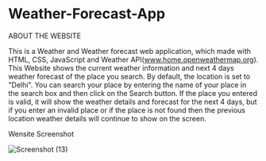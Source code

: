 # Weather-Forecast-App


ABOUT THE WEBSITE

This is a Weather and Weather forecast web application, which 
made with HTML, CSS, JavaScript and Weather API(www.home.openweathermap.org).
This Website shows the current weather information and next 4 days 
weather forecast of the place you search. By default, the location is set 
to "Delhi". You can search your place by entering the name of your place in 
the search box and then click on the Search button. If the place 
you entered is valid, it will show the weather details and forecast 
for the next 4 days, but if you enter an invalid place or if the 
place is not found then the previous location weather details will 
continue to show on the screen.

Wensite Screenshot

![Screenshot (13)](https://user-images.githubusercontent.com/102610163/236697116-d2d7e7d1-9203-4c8c-bb60-672dd78d2fe8.png)
